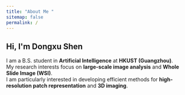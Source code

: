 ```yaml
---
title: "About Me "
sitemap: false
permalink: /
---
```


## Hi, I'm Dongxu Shen 

I am a B.S. student in **Artificial Intelligence** at **HKUST (Guangzhou)**.  
My research interests focus on **large-scale image analysis** and **Whole Slide Image (WSI)**.  
I am particularly interested in developing efficient methods for **high-resolution patch representation** and **3D imaging**.
